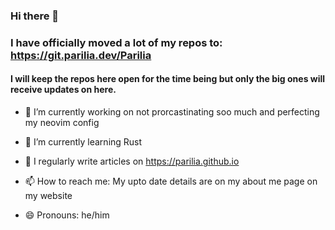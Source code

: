 ### Hi there 👋

### I have officially moved a lot of my repos to: https://git.parilia.dev/Parilia
#### I will keep the repos here open for the time being but only the big ones will receive updates on here.

- 🔭 I’m currently working on not prorcastinating soo much and perfecting my neovim config
- 🌱 I’m currently learning Rust
- 📝 I regularly write articles on <a href="https://parilia.github.io/">https://parilia.github.io</a>

- 📫 How to reach me: My upto date details are on my about me page on my website
- 😄 Pronouns: he/him


<br>

<!--
[![Top Langs](https://github-readme-stats.vercel.app/api/top-langs/?username=Parilia&show_icons=true&theme=gruvbox)](#)
-->

